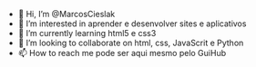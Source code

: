 - 👋 Hi, I’m @MarcosCieslak
- 👀 I’m interested in  aprender e desenvolver sites e aplicativos
- 🌱 I’m currently learning  html5 e css3
- 💞️ I’m looking to collaborate on html, css, JavaScrit e Python
- 📫 How to reach me  pode ser aqui mesmo pelo GuiHub

<!---
MarcosCieslak/MarcosCieslak is a ✨ special ✨ repository because its `README.md` (this file) appears on your GitHub profile.
You can click the Preview link to take a look at your changes.
--->
